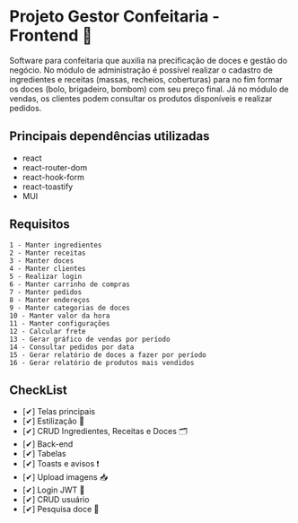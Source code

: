 # Projeto Gestor Confeitaria - Frontend 🧁

Software para confeitaria que auxilia na precificação de doces e gestão do negócio.
No módulo de administração é possível realizar o cadastro de ingredientes e receitas (massas, recheios, coberturas) para no fim formar os doces (bolo, brigadeiro, bombom) com seu preço final. Já no módulo de vendas, os clientes podem consultar os produtos disponíveis e realizar pedidos.

## Principais dependências utilizadas

- react
- react-router-dom
- react-hook-form
- react-toastify
- MUI

## Requisitos

    1 - Manter ingredientes 
    2 - Manter receitas 
    3 - Manter doces 
    4 - Manter clientes 
    5 - Realizar login 
    6 - Manter carrinho de compras  
    7 - Manter pedidos 
    8 - Manter endereços 
    9 - Manter categorias de doces 
    10 - Manter valor da hora 
    11 - Manter configurações
    12 - Calcular frete
    13 - Gerar gráfico de vendas por período
    14 - Consultar pedidos por data 
    15 - Gerar relatório de doces a fazer por período
    16 - Gerar relatório de produtos mais vendidos 

## CheckList

- [✔] Telas principais
- [✔] Estilização 🎨
- [✔] CRUD Ingredientes, Receitas e Doces 🗂️
- [✔] Back-end
- [✔] Tabelas
- [✔] Toasts e avisos ❗
- [✔] Upload imagens 📥
- [✔] Login JWT 📲
- [✔] CRUD usuário
- [✔] Pesquisa doce 🔎

 

<!--
relatorios: quantidade de receitas e doces feitos por período,
ordem por data nos pedidos ✔
sobre: texto, logo, imagem, redes sociais
quantiede de pedidos por dia
widget whatsapp telas cliente
link para o whatsapp do cliente no card de pedido ✔

arrumar frete back
interrogacao com dicas nos cadastros
menu ajuda: explicar como funciona o site tanto para o cliente, quanto para adm

ideias futuras:
rating ou coracao
loading no server props (gigante)
skeleton

recuperar senha
feedback
separar o carrinho em steps

mais imagens no doce


status
    pendente //aguardando confirmacao
    confirmado
    finalizado/entregue
    cancelado


Legislação, código do consumidor, lgpd, termos e condições de uso, não sou um robô, criptografia, segurança, uso de dados, chat de ajuda


----artigo:
 Também estará disponível o relatório de ingredientes utilizados no mês, para que se obtenha uma previsão da quantidade de ingredientes que deverá ser comprada no próximo mês e do quanto será gasto.

 A confeitaria determinará os dias disponíveis para entrega de pedidos e um limite de pedidos por dia de entrega. Assim, será possível cadastrar essas informações no sistema para que não se tenha mais pedidos do que o limite definido.



 https://cors-anywhere.herokuapp.com/corsdemo
 -->
